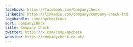 ```yaml
---
facebook: https://facebook.com/CompanyCheck
linkedin: https://linkedin.com/company/company-check-ltd
logohandle: companycheckcouk
sort: companycheck
title: Company Check
twitter: https://x.com/companycheck
website: https://companycheck.co.uk/
---
```

